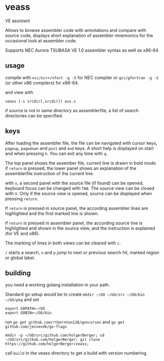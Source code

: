 # veass

VE assistant

Allows to browse assembler code with annotations and compare
with source code, displays short explanation of assembler mnemonics for the
occasional look at assembler code.

Supports NEC Aurora TSUBASA VE 1.0 assembler syntax as well as x86-64.

## usage

compile with `ncc/nc++/nfort -g -S` for NEC compiler or `gcc/gfortran -g -S` (or other x86 compilers) for x86-64.

and view with

    veass [-s srcdir[,srcdir]] ass.s

if source is not in same directory as assemblerfile, a list of search directories
can be specified.

## keys

After loading the assembler file, the file can be navigated with cursor keys,
`pageup`, `pagedown` and `pos1` and `end` keys. A short help is displayed on start and when
pressing `h`. You can exit any time with `q`.

The top panel shows the assember file, current line is drawn in bold mode.
if `return` is pressed, the lower panel shows an explanation of the assemblerfile
instruction of the current line.

with `v`, a second panel with the source file (if found) can be opened, keyboard
focus can be changed with `TAB`. The source view can be closed with `V`.
Only if the source view is opened, source can be displayed when pressing `return`.

If `return` is pressed in source panel, the according assembler lines are highlighted
and the first marked line is shown.

if `return` is pressed in assembler panel, the according source line is highlighted
and shown in the source view, and the instruction is explained (for VE and x86).

The marking of lines in both views can be cleared with `c`.

`/` starts a search, `n` and `p` jump to next or previous search hit, marked region or global label.


## building

you need a working golang installation in your path.

Standard go setup would be to create `mkdir ~/GO ~/GO/src ~/GO/bin ~/GO/pkg` and set

```
export GOPATH=~/GO
export GOBIN=~/GO/bin
```

run `go get github.com/rthornton128/goncurses` and `go get github.com/jessevdk/go-flags`

`mkdir -p ~/GO/src/github.com/holgerBerger; cd ~/GO/src/github.com/holgerBerger; git clone https://github.com/holgerBerger/veass;`

call `build` in the veass directory to get a build with version numbering.
